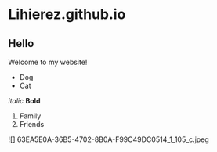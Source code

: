 # Lihierez.github.io
## Hello

Welcome to my website!

* Dog
* Cat

_italic_
**Bold**

1. Family
2. Friends


![] 63EA5E0A-36B5-4702-8B0A-F99C49DC0514_1_105_c.jpeg
